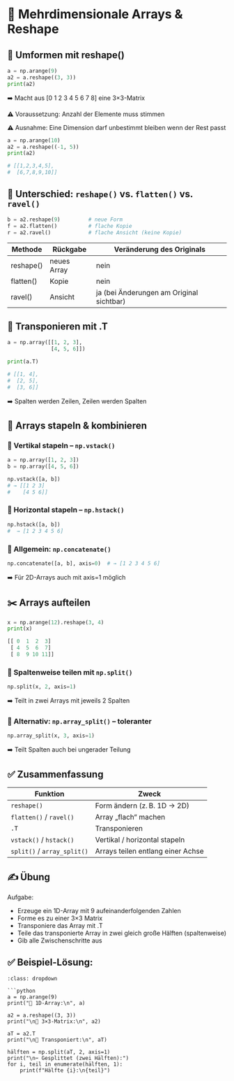 # 🔢 Mehrdimensionale Arrays & Reshape
## 🧱 Umformen mit reshape()
```python
a = np.arange(9)
a2 = a.reshape((3, 3))
print(a2)
```
➡️ Macht aus [0 1 2 3 4 5 6 7 8] eine 3×3-Matrix

⚠️ Voraussetzung: Anzahl der Elemente muss stimmen

⚠️ Ausnahme: Eine Dimension darf unbestimmt bleiben wenn der Rest passt
```python
a = np.arange(10)
a2 = a.reshape((-1, 5))
print(a2) 

# [[1,2,3,4,5], 
#  [6,7,8,9,10]]
```

## 🔄 Unterschied: `reshape()` vs. `flatten()` vs. `ravel()`
```python
b = a2.reshape(9)         # neue Form
f = a2.flatten()          # flache Kopie
r = a2.ravel()            # flache Ansicht (keine Kopie)
```

Methode | Rückgabe | Veränderung des Originals
| - | - | -
reshape() | neues Array | nein
flatten() | Kopie | nein
ravel() | Ansicht | ja (bei Änderungen am Original sichtbar)

## 🔁 Transponieren mit .T
```python
a = np.array([[1, 2, 3],
              [4, 5, 6]])

print(a.T)

# [[1, 4], 
#  [2, 5],
#  [3, 6]]
```
➡️ Spalten werden Zeilen, Zeilen werden Spalten

## 🧱 Arrays stapeln & kombinieren
### 🔹 Vertikal stapeln – `np.vstack()`
```python
a = np.array([1, 2, 3])
b = np.array([4, 5, 6])

np.vstack([a, b])
# → [[1 2 3]
#    [4 5 6]]
```

### 🔹 Horizontal stapeln – `np.hstack()`
```python
np.hstack([a, b])
#  → [1 2 3 4 5 6]
```

### 🔹 Allgemein: `np.concatenate()`
```python
np.concatenate([a, b], axis=0)  # → [1 2 3 4 5 6]
```
➡️ Für 2D-Arrays auch mit axis=1 möglich

## ✂️ Arrays aufteilen
```python
x = np.arange(12).reshape(3, 4)
print(x)
```

```python
[[ 0  1  2  3]
 [ 4  5  6  7]
 [ 8  9 10 11]]
```

### 🔹 Spaltenweise teilen mit `np.split()`
```python
np.split(x, 2, axis=1)
```

➡️ Teilt in zwei Arrays mit jeweils 2 Spalten

### 🔹 Alternativ: `np.array_split()` – toleranter
```python
np.array_split(x, 3, axis=1)
```
➡️ Teilt Spalten auch bei ungerader Teilung

## ✅ Zusammenfassung
Funktion | Zweck
| - | - 
`reshape()` | Form ändern (z. B. 1D → 2D)
`flatten()` / `ravel()` | Array „flach“ machen
`.T` | Transponieren
`vstack()` / `hstack()` | Vertikal / horizontal stapeln
`split()` / `array_split()` | Arrays teilen entlang einer Achse

## ✍️ Übung
Aufgabe:

* Erzeuge ein 1D-Array mit 9 aufeinanderfolgenden Zahlen
* Forme es zu einer 3×3 Matrix
* Transponiere das Array mit .T
* Teile das transponierte Array in zwei gleich große Hälften (spaltenweise)
* Gib alle Zwischenschritte aus

## ✅ Beispiel-Lösung:
```{admonition} 💡 Lösung anzeigen
:class: dropdown

```python
a = np.arange(9)
print("🔢 1D-Array:\n", a)

a2 = a.reshape((3, 3))
print("\n🧱 3×3-Matrix:\n", a2)

aT = a2.T
print("\n🔄 Transponiert:\n", aT)

hälften = np.split(aT, 2, axis=1)
print("\n✂️ Gesplittet (zwei Hälften):")
for i, teil in enumerate(hälften, 1):
    print(f"Hälfte {i}:\n{teil}")
```